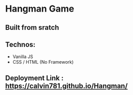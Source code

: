 # Hangman Game

## Built from sratch

## Technos:

- Vanilla JS
- CSS / HTML (No Framework)
## Deployment Link : https://calvin781.github.io/Hangman/
